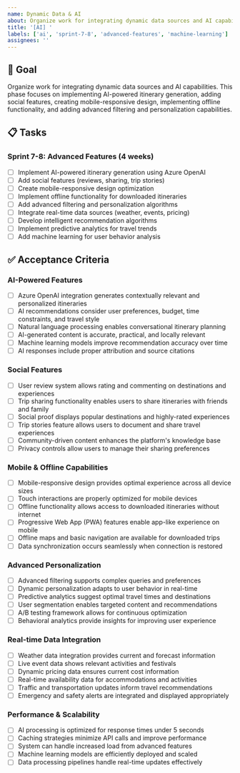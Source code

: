 ```yaml
---
name: Dynamic Data & AI
about: Organize work for integrating dynamic data sources and AI capabilities
title: '[AI] '
labels: ['ai', 'sprint-7-8', 'advanced-features', 'machine-learning']
assignees: ''
---
```


## 🎯 Goal

Organize work for integrating dynamic data sources and AI capabilities. This phase focuses on implementing AI-powered itinerary generation, adding social features, creating mobile-responsive design, implementing offline functionality, and adding advanced filtering and personalization capabilities.

## 📋 Tasks

### Sprint 7-8: Advanced Features (4 weeks)
- [ ] Implement AI-powered itinerary generation using Azure OpenAI
- [ ] Add social features (reviews, sharing, trip stories)
- [ ] Create mobile-responsive design optimization
- [ ] Implement offline functionality for downloaded itineraries
- [ ] Add advanced filtering and personalization algorithms
- [ ] Integrate real-time data sources (weather, events, pricing)
- [ ] Develop intelligent recommendation algorithms
- [ ] Implement predictive analytics for travel trends
- [ ] Add machine learning for user behavior analysis

## ✅ Acceptance Criteria

### AI-Powered Features
- [ ] Azure OpenAI integration generates contextually relevant and personalized itineraries
- [ ] AI recommendations consider user preferences, budget, time constraints, and travel style
- [ ] Natural language processing enables conversational itinerary planning
- [ ] AI-generated content is accurate, practical, and locally relevant
- [ ] Machine learning models improve recommendation accuracy over time
- [ ] AI responses include proper attribution and source citations

### Social Features
- [ ] User review system allows rating and commenting on destinations and experiences
- [ ] Trip sharing functionality enables users to share itineraries with friends and family
- [ ] Social proof displays popular destinations and highly-rated experiences
- [ ] Trip stories feature allows users to document and share travel experiences
- [ ] Community-driven content enhances the platform's knowledge base
- [ ] Privacy controls allow users to manage their sharing preferences

### Mobile & Offline Capabilities
- [ ] Mobile-responsive design provides optimal experience across all device sizes
- [ ] Touch interactions are properly optimized for mobile devices
- [ ] Offline functionality allows access to downloaded itineraries without internet
- [ ] Progressive Web App (PWA) features enable app-like experience on mobile
- [ ] Offline maps and basic navigation are available for downloaded trips
- [ ] Data synchronization occurs seamlessly when connection is restored

### Advanced Personalization
- [ ] Advanced filtering supports complex queries and preferences
- [ ] Dynamic personalization adapts to user behavior in real-time
- [ ] Predictive analytics suggest optimal travel times and destinations
- [ ] User segmentation enables targeted content and recommendations
- [ ] A/B testing framework allows for continuous optimization
- [ ] Behavioral analytics provide insights for improving user experience

### Real-time Data Integration
- [ ] Weather data integration provides current and forecast information
- [ ] Live event data shows relevant activities and festivals
- [ ] Dynamic pricing data ensures current cost information
- [ ] Real-time availability data for accommodations and activities
- [ ] Traffic and transportation updates inform travel recommendations
- [ ] Emergency and safety alerts are integrated and displayed appropriately

### Performance & Scalability
- [ ] AI processing is optimized for response times under 5 seconds
- [ ] Caching strategies minimize API calls and improve performance
- [ ] System can handle increased load from advanced features
- [ ] Machine learning models are efficiently deployed and scaled
- [ ] Data processing pipelines handle real-time updates effectively